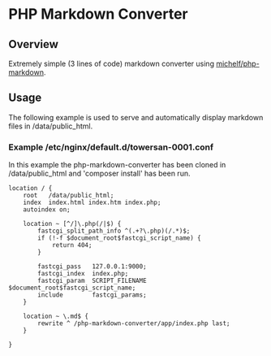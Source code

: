 # PHP Markdown Converter

## Overview

Extremely simple (3 lines of code) markdown converter using [michelf/php-markdown](https://github.com/michelf/php-markdown).

## Usage

The following example is used to serve and automatically display markdown files in /data/public_html.

### Example /etc/nginx/default.d/towersan-0001.conf

In this example the php-markdown-converter has been cloned in /data/public_html and 'composer install' has been run.

```
location / {
	root   /data/public_html;
	index  index.html index.htm index.php;
	autoindex on;

	location ~ [^/]\.php(/|$) {
		fastcgi_split_path_info ^(.+?\.php)(/.*)$;
		if (!-f $document_root$fastcgi_script_name) {
			return 404;
		}

		fastcgi_pass   127.0.0.1:9000;
		fastcgi_index  index.php;
		fastcgi_param  SCRIPT_FILENAME   $document_root$fastcgi_script_name;
		include        fastcgi_params;
	}

	location ~ \.md$ {
		rewrite ^ /php-markdown-converter/app/index.php last;
	}

}
```
